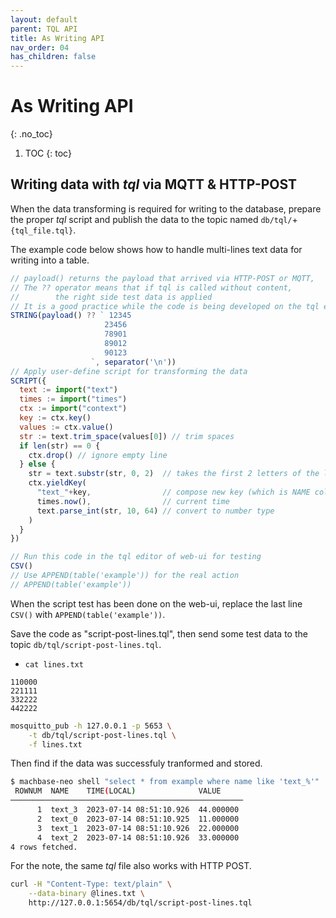 ```yaml
---
layout: default
parent: TQL API
title: As Writing API
nav_order: 04
has_children: false
---
```


# As Writing API
{: .no_toc}

1. TOC
{: toc}

## Writing data with *tql* via MQTT & HTTP-POST

When the data transforming is required for writing to the database, prepare the proper *tql* script and publish the data to the topic named `db/tql/`+`{tql_file.tql}`.

The example code below shows how to handle multi-lines text data for writing into a table.

```js
// payload() returns the payload that arrived via HTTP-POST or MQTT,
// The ?? operator means that if tql is called without content,
//        the right side test data is applied
// It is a good practice while the code is being developed on the tql editor of web-ui.
STRING(payload() ?? ` 12345
                     23456
                     78901
                     89012
                     90123
                  `, separator('\n'))
// Apply user-define script for transforming the data
SCRIPT({
  text := import("text")
  times := import("times")
  ctx := import("context")
  key := ctx.key()
  values := ctx.value()
  str := text.trim_space(values[0]) // trim spaces
  if len(str) == 0 {
    ctx.drop() // ignore empty line
  } else {
    str = text.substr(str, 0, 2)  // takes the first 2 letters of the line
    ctx.yieldKey(
      "text_"+key,                // compose new key (which is NAME column of the table)
      times.now(),                // current time
      text.parse_int(str, 10, 64) // convert to number type 
    )
  }
})

// Run this code in the tql editor of web-ui for testing
CSV()
// Use APPEND(table('example')) for the real action
// APPEND(table('example'))
```

When the script test has been done on the web-ui,
replace the last line `CSV()` with `APPEND(table('example'))`.

Save the code as "script-post-lines.tql", then send some test data to the topic `db/tql/script-post-lines.tql`.

- `cat lines.txt`

```
110000
221111
332222
442222
```

```sh
mosquitto_pub -h 127.0.0.1 -p 5653 \
    -t db/tql/script-post-lines.tql \
    -f lines.txt
```

Then find if the data was successfuly tranformed and stored.

```sh
$ machbase-neo shell "select * from example where name like 'text_%'"
 ROWNUM  NAME    TIME(LOCAL)              VALUE     
────────────────────────────────────────────────────
      1  text_3  2023-07-14 08:51:10.926  44.000000 
      2  text_0  2023-07-14 08:51:10.925  11.000000 
      3  text_1  2023-07-14 08:51:10.926  22.000000 
      4  text_2  2023-07-14 08:51:10.926  33.000000 
4 rows fetched.
```

For the note, the same *tql* file also works with HTTP POST.

```sh
curl -H "Content-Type: text/plain" \
    --data-binary @lines.txt \
    http://127.0.0.1:5654/db/tql/script-post-lines.tql
```
